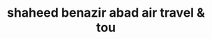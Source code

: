 ---
title: "shaheed benazir abad air travel & tou"
url: /karachi/shaheed-benazir-abad-air-travel-and-tou/
shop: travel agency
---